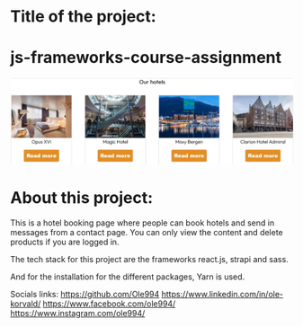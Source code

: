 # Title of the project:
# js-frameworks-course-assignment

<img src="src/pictures/screenshot-1.jpg" alt="">



# About this project:
This is a hotel booking page where people can book hotels and send in messages from a contact page. You can only view the content and delete products if you are logged in. 


The tech stack for this project are the frameworks react.js, strapi and sass.

And for the installation for the different packages, Yarn is used.


Socials links:
https://github.com/Ole994
https://www.linkedin.com/in/ole-korvald/
https://www.facebook.com/ole994/
https://www.instagram.com/ole994/

